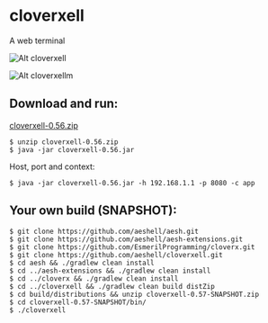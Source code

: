 cloverxell
==========

A web terminal

![Alt cloverxell](https://raw.githubusercontent.com/aeshell/cloverxell/master/cloverxell.png)


![Alt cloverxellm](https://raw.githubusercontent.com/aeshell/cloverxell/master/cloverxellm.png)


Download and run:
-----------------

[cloverxell-0.56.zip](https://github.com/aeshell/cloverxell/releases/download/0.56/cloverxell-0.56.zip)


```
$ unzip cloverxell-0.56.zip 
$ java -jar cloverxell-0.56.jar 
```

Host, port and context:

```shell
$ java -jar cloverxell-0.56.jar -h 192.168.1.1 -p 8080 -c app
```


Your own build (SNAPSHOT):
--------------------------

```
$ git clone https://github.com/aeshell/aesh.git
$ git clone https://github.com/aeshell/aesh-extensions.git
$ git clone https://github.com/EsmerilProgramming/cloverx.git
$ git clone https://github.com/aeshell/cloverxell.git
$ cd aesh && ./gradlew clean install
$ cd ../aesh-extensions && ./gradlew clean install
$ cd ../cloverx && ./gradlew clean install
$ cd ../cloverxell && ./gradlew clean build distZip
$ cd build/distributions && unzip cloverxell-0.57-SNAPSHOT.zip
$ cd cloverxell-0.57-SNAPSHOT/bin/
$ ./cloverxell
```

